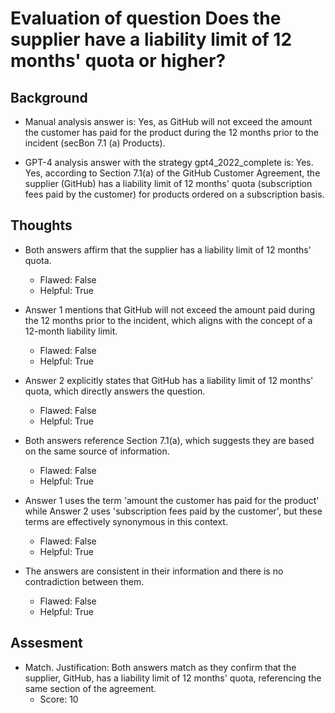 # Evaluation of question Does the supplier have a liability limit of 12 months' quota or higher?
## Background
- Manual analysis answer is: Yes, as GitHub will not exceed the amount the customer has paid for the product during the 12 months prior to the incident (secBon 7.1 (a) Products).

- GPT-4 analysis answer with the strategy gpt4_2022_complete is: Yes. Yes, according to Section 7.1(a) of the GitHub Customer Agreement, the supplier (GitHub) has a liability limit of 12 months' quota (subscription fees paid by the customer) for products ordered on a subscription basis.
## Thoughts
- Both answers affirm that the supplier has a liability limit of 12 months' quota.
  - Flawed: False
  - Helpful: True

- Answer 1 mentions that GitHub will not exceed the amount paid during the 12 months prior to the incident, which aligns with the concept of a 12-month liability limit.
  - Flawed: False
  - Helpful: True

- Answer 2 explicitly states that GitHub has a liability limit of 12 months' quota, which directly answers the question.
  - Flawed: False
  - Helpful: True

- Both answers reference Section 7.1(a), which suggests they are based on the same source of information.
  - Flawed: False
  - Helpful: True

- Answer 1 uses the term 'amount the customer has paid for the product' while Answer 2 uses 'subscription fees paid by the customer', but these terms are effectively synonymous in this context.
  - Flawed: False
  - Helpful: True

- The answers are consistent in their information and there is no contradiction between them.
  - Flawed: False
  - Helpful: True

## Assesment
- Match. Justification: Both answers match as they confirm that the supplier, GitHub, has a liability limit of 12 months' quota, referencing the same section of the agreement.
  - Score: 10

